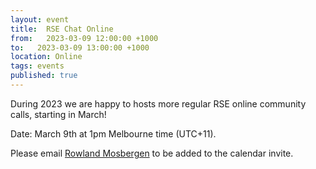 ```yaml
---
layout: event
title:  RSE Chat Online
from:   2023-03-09 12:00:00 +1000 
to:   2023-03-09 13:00:00 +1000  
location: Online
tags: events                
published: true
---
```

During 2023 we are happy to hosts more regular RSE online community calls, starting in March!

Date: March 9th at 1pm Melbourne time (UTC+11).

Please email [Rowland Mosbergen](mailto:rowland.h.mosbergen@gmail.com) to be added to the calendar invite. 



 
